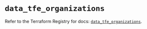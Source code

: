 # `data_tfe_organizations`

Refer to the Terraform Registry for docs: [`data_tfe_organizations`](https://registry.terraform.io/providers/hashicorp/tfe/0.67.0/docs/data-sources/organizations).

